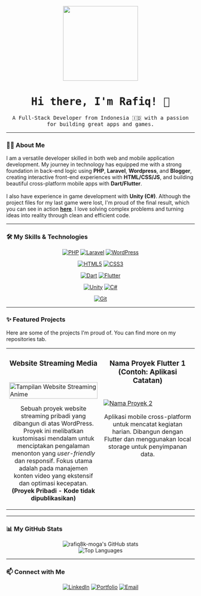 <p align="center">
  <img src="https://media.giphy.com/media/v1.Y2lkPTc5MGI3NjExdDk5aW5lMWo0dnp6aGJ1d2ZjdHk1eWhpcXZpZnhnazRkZzY4bzBudCZlcD12MV9pbnRlcm5hbF9naWZfYnlfaWQmY3Q9Zw/RbDKaczqWovIugyJmW/giphy.gif" width="200">
</p>

<h1 align="center">
  <samp>
    Hi there, I'm Rafiq! 👋
  </samp>
</h1>
<p align="center">
  <samp>
    A Full-Stack Developer from Indonesia 🇮🇩 with a passion for building great apps and games.
  </samp>
</p>

---

### 👨‍💻 About Me

<p>
  I am a versatile developer skilled in both web and mobile application development. My journey in technology has equipped me with a strong foundation in back-end logic using <strong>PHP</strong>, <strong>Laravel</strong>, <strong>Wordpress</strong>, and <strong>Blogger</strong>, creating interactive front-end experiences with <strong>HTML/CSS/JS</strong>, and building beautiful cross-platform mobile apps with <strong>Dart/Flutter</strong>.
  <br><br>
  I also have experience in game development with <strong>Unity (C#)</strong>. Although the project files for my last game were lost, I'm proud of the final result, which you can see in action <a href="LINK_VIDEO_YOUTUBE_ANDA"><strong>here</strong></a>. I love solving complex problems and turning ideas into reality through clean and efficient code.
</p>

---

### 🛠️ My Skills & Technologies

<p align="center">
  <a href="https://www.php.net/" target="_blank" rel="noreferrer"><img src="https://img.shields.io/badge/PHP-777BB4?style=for-the-badge&logo=php&logoColor=white" alt="PHP"></a>
  <a href="https://laravel.com/" target="_blank" rel="noreferrer"><img src="https://img.shields.io/badge/Laravel-FF2D20?style=for-the-badge&logo=laravel&logoColor=white" alt="Laravel"></a>
  <a href="https://wordpress.org/" target="_blank" rel="noreferrer"><img src="https://img.shields.io/badge/WordPress-21759B?style=for-the-badge&logo=wordpress&logoColor=white" alt="WordPress"></a>
  </p> 
  <p align="center">
  <a href="https://developer.mozilla.org/en-US/docs/Web/HTML" target="_blank" rel="noreferrer"><img src="https://img.shields.io/badge/HTML5-E34F26?style=for-the-badge&logo=html5&logoColor=white" alt="HTML5"></a>
  <a href="https://developer.mozilla.org/en-US/docs/Web/CSS" target="_blank" rel="noreferrer"><img src="https://img.shields.io/badge/CSS3-1572B6?style=for-the-badge&logo=css3&logoColor=white" alt="CSS3"></a>
  </p>
  <p align="center">
  <a href="https://dart.dev/" target="_blank" rel="noreferrer"><img src="https://img.shields.io/badge/Dart-0175C2?style=for-the-badge&logo=dart&logoColor=white" alt="Dart"></a>
  <a href="https://flutter.dev/" target="_blank" rel="noreferrer"><img src="https://img.shields.io/badge/Flutter-02569B?style=for-the-badge&logo=flutter&logoColor=white" alt="Flutter"></a>
</p>
<p align="center">
  <a href="https://unity.com/" target="_blank" rel="noreferrer"><img src="https://img.shields.io/badge/Unity-FFFFFF?style=for-the-badge&logo=unity&logoColor=black" alt="Unity"></a>
  <a href="https://docs.microsoft.com/en-us/dotnet/csharp/" target="_blank" rel="noreferrer"><img src="https://img.shields.io/badge/C%23-239120?style=for-the-badge&logo=c-sharp&logoColor=white" alt="C#"></a>
</p>
<p align="center">
  <a href="https://git-scm.com/" target="_blank" rel="noreferrer"><img src="https://img.shields.io/badge/Git-F05032?style=for-the-badge&logo=git&logoColor=white" alt="Git"></a>
</p>

---

### ✨ Featured Projects

<p>Here are some of the projects I'm proud of. You can find more on my repositories tab.</p>

<table width="100%">
  <tr>
    <td width="50%" valign="top">
  <h3 align="center">Website Streaming Media</h3>
  <br />
  <a href="#">
    <img src="https://user-images.githubusercontent.com/23579/261209012-78051b9e-63f6-49a3-a754-5261a86036f5.png" alt="Tampilan Website Streaming Anime" width="100%">
  </a>
  <br />
  <p align="center">
    Sebuah proyek website streaming pribadi yang dibangun di atas WordPress. Proyek ini melibatkan kustomisasi mendalam  untuk menciptakan pengalaman menonton yang
    <em>user-friendly</em> dan responsif. Fokus utama adalah pada manajemen konten video yang ekstensif dan optimasi kecepatan.
    <br/>
    <strong>(Proyek Pribadi - Kode tidak dipublikasikan)</strong>
  </p>
</td>
    <td width="50%" valign="top">
      <h3 align="center">Nama Proyek Flutter 1 (Contoh: Aplikasi Catatan)</h3>
      <br />
      <a href="LINK_KE_REPO_PROYEK_2">
        <img src="https://github-readme-stats.vercel.app/api/pin/?username=rafiq8k-moga&repo=NAMA_REPO_2&theme=dracula&show_owner=true" alt="Nama Proyek 2">
      </a>
      <br />
      <p align="center">
        Aplikasi mobile cross-platform untuk mencatat kegiatan harian. Dibangun dengan Flutter dan menggunakan local storage untuk penyimpanan data.
      </p>
    </td>
  </tr>
</table>

---

### 📊 My GitHub Stats

<p align="center">
  <img src="https://github-readme-stats.vercel.app/api?username=rafiq8k-moga&show_icons=true&theme=dracula&include_all_commits=true&count_private=true" alt="rafiq8k-moga's GitHub stats" />
  <br/>
  <img src="https://github-readme-stats.vercel.app/api/top-langs/?username=rafiq8k-moga&layout=compact&langs_count=8&theme=dracula" alt="Top Languages" />
</p>

---

### 📫 Connect with Me

<p align="center">
  <a href="LINK_LINKEDIN_ANDA" target="_blank"><img src="https://img.shields.io/badge/LinkedIn-0077B5?style=for-the-badge&logo=linkedin&logoColor=white" alt="LinkedIn"></a>
  <a href="LINK_SITUS_PORTOFOLIO_ANDA" target="_blank"><img src="https://img.shields.io/badge/Portfolio-255E63?style=for-the-badge&logo=ionic&logoColor=white" alt="Portfolio"></a>
  <a href="mailto:EMAIL_ANDA" target="_blank"><img src="https://img.shields.io/badge/Email-D14836?style=for-the-badge&logo=gmail&logoColor=white" alt="Email"></a>
</p>
